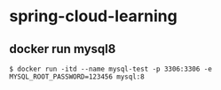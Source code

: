 # spring-cloud-learning

## docker run mysql8
```shell
$ docker run -itd --name mysql-test -p 3306:3306 -e MYSQL_ROOT_PASSWORD=123456 mysql:8
```